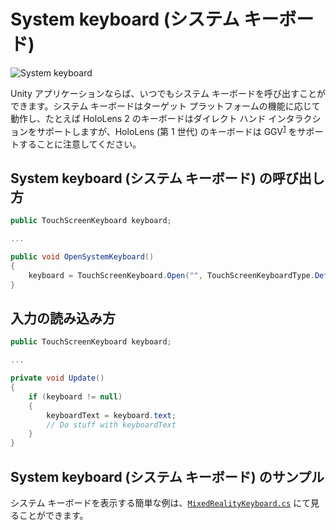# System keyboard (システム キーボード)

![System keyboard](../Documentation/Images/SystemKeyboard/MRTK_SystemKeyboard_Main.png)

Unity アプリケーションならば、いつでもシステム キーボードを呼び出すことができます。システム キーボードはターゲット プラットフォームの機能に応じて動作し、たとえば HoloLens 2 のキーボードはダイレクト ハンド インタラクションをサポートしますが、HoloLens (第 1 世代) のキーボードは GGV<sup>[1](https://docs.microsoft.com/windows/mixed-reality/gaze)</sup> をサポートすることに注意してください。

## System keyboard (システム キーボード) の呼び出し方

```c#
public TouchScreenKeyboard keyboard;

...

public void OpenSystemKeyboard()
{
    keyboard = TouchScreenKeyboard.Open("", TouchScreenKeyboardType.Default, false, false, false, false);
}
```

## 入力の読み込み方

```c#
public TouchScreenKeyboard keyboard;

...

private void Update()
{
    if (keyboard != null)
    {
        keyboardText = keyboard.text;
        // Do stuff with keyboardText
    }
}
```

## System keyboard (システム キーボード) のサンプル

システム キーボードを表示する簡単な例は、[`MixedRealityKeyboard.cs`](https://github.com/microsoft/MixedRealityToolkit-Unity/blob/mrtk_release/Assets/MixedRealityToolkit.SDK/Experimental/Features/UX/MixedRealityKeyboard.cs) にて見ることができます。
